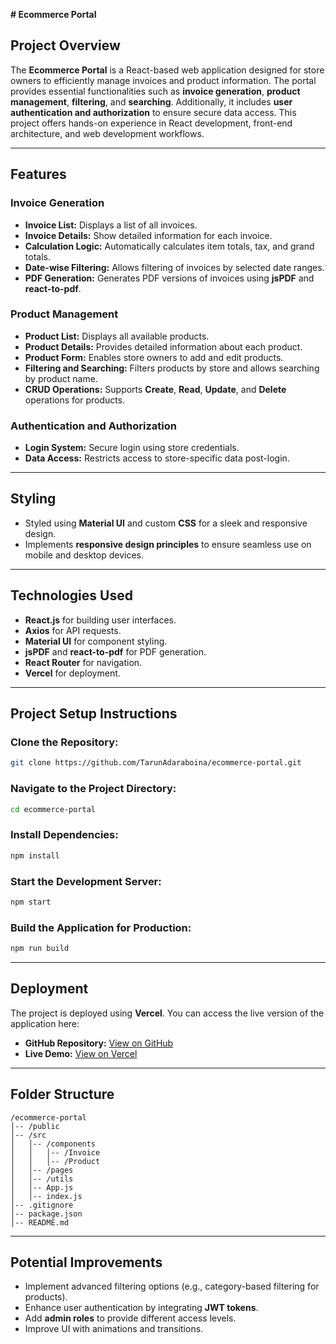 **# Ecommerce Portal**

## **Project Overview**

The **Ecommerce Portal** is a React-based web application designed for store owners to efficiently manage invoices and product information. The portal provides essential functionalities such as **invoice generation**, **product management**, **filtering**, and **searching**. Additionally, it includes **user authentication and authorization** to ensure secure data access. This project offers hands-on experience in React development, front-end architecture, and web development workflows.

---

## **Features**

### **Invoice Generation**

- **Invoice List:** Displays a list of all invoices.
- **Invoice Details:** Show detailed information for each invoice.
- **Calculation Logic:** Automatically calculates item totals, tax, and grand totals.
- **Date-wise Filtering:** Allows filtering of invoices by selected date ranges.
- **PDF Generation:** Generates PDF versions of invoices using **jsPDF** and **react-to-pdf**.

### **Product Management**

- **Product List:** Displays all available products.
- **Product Details:** Provides detailed information about each product.
- **Product Form:** Enables store owners to add and edit products.
- **Filtering and Searching:** Filters products by store and allows searching by product name.
- **CRUD Operations:** Supports **Create**, **Read**, **Update**, and **Delete** operations for products.

### **Authentication and Authorization**

- **Login System:** Secure login using store credentials.
- **Data Access:** Restricts access to store-specific data post-login.

---

## **Styling**

- Styled using **Material UI** and custom **CSS** for a sleek and responsive design.
- Implements **responsive design principles** to ensure seamless use on mobile and desktop devices.

---

## **Technologies Used**

- **React.js** for building user interfaces.
- **Axios** for API requests.
- **Material UI** for component styling.
- **jsPDF** and **react-to-pdf** for PDF generation.
- **React Router** for navigation.
- **Vercel** for deployment.

---

## **Project Setup Instructions**

### **Clone the Repository:**

```bash
git clone https://github.com/TarunAdaraboina/ecommerce-portal.git
```

### **Navigate to the Project Directory:**

```bash
cd ecommerce-portal
```

### **Install Dependencies:**

```bash
npm install
```

### **Start the Development Server:**

```bash
npm start
```

### **Build the Application for Production:**

```bash
npm run build
```

---

## **Deployment**

The project is deployed using **Vercel**. You can access the live version of the application here:

- **GitHub Repository:** [View on GitHub](https://github.com/TarunAdaraboina/ecommerce-portal)
- **Live Demo:** [View on Vercel](https://ecommerce-portal-tau.vercel.app/)

---

## **Folder Structure**

```plaintext
/ecommerce-portal
│-- /public
│-- /src
│   │-- /components
│   │   │-- /Invoice
│   │   │-- /Product
│   │-- /pages
│   │-- /utils
│   │-- App.js
│   │-- index.js
│-- .gitignore
│-- package.json
│-- README.md
```

---

## **Potential Improvements**

- Implement advanced filtering options (e.g., category-based filtering for products).
- Enhance user authentication by integrating **JWT tokens**.
- Add **admin roles** to provide different access levels.
- Improve UI with animations and transitions.

